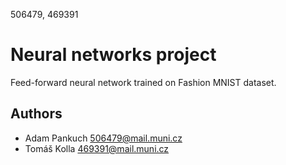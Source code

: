 506479, 469391

# Neural networks project
Feed-forward neural network trained on Fashion MNIST dataset.

## Authors
- Adam Pankuch 506479@mail.muni.cz
- Tomáš Kolla 469391@mail.muni.cz